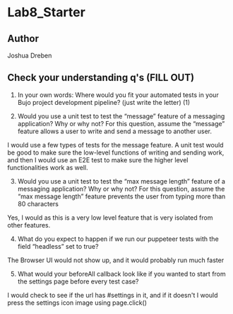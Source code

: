 # Lab8_Starter

## Author
Joshua Dreben

## Check your understanding q's (FILL OUT)
1. In your own words: Where would you fit your automated tests in your Bujo project development pipeline? (just write the letter)
(1)

2. Would you use a unit test to test the “message” feature of a messaging application? Why or why not? For this question, assume the “message” feature allows a user to write and send a message to another user.

I would use a few types of tests for the message feature. A unit test would be good to make sure the low-level functions of writing and sending work, and then I would use an E2E test to make sure the higher level functionalities work as well.

3. Would you use a unit test to test the “max message length” feature of a messaging application? Why or why not? For this question, assume the “max message length” feature prevents the user from typing more than 80 characters

Yes, I would as this is a very low level feature that is very isolated from other features.

4. What do you expect to happen if we run our puppeteer tests with the field “headless” set to true?

The Browser UI would not show up, and it would probably run much faster

5. What would your beforeAll callback look like if you wanted to start from the settings page before every test case?

I would check to see if the url has #settings in it, and if it doesn't I would press the settings icon image using page.click()
